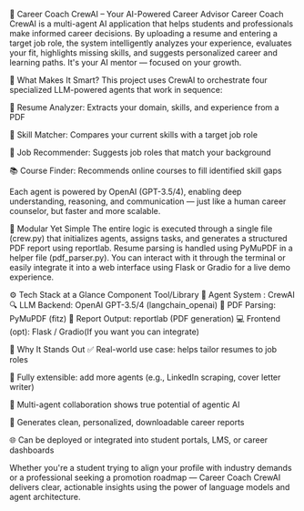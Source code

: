 💼 Career Coach CrewAI – Your AI-Powered Career Advisor
Career Coach CrewAI is a multi-agent AI application that helps students and professionals make informed career decisions. By uploading a resume and entering a target job role, the system intelligently analyzes your experience, evaluates your fit, highlights missing skills, and suggests personalized career and learning paths. It's your AI mentor — focused on your growth.

🤖 What Makes It Smart?
This project uses CrewAI to orchestrate four specialized LLM-powered agents that work in sequence:

📄 Resume Analyzer: Extracts your domain, skills, and experience from a PDF

🎯 Skill Matcher: Compares your current skills with a target job role

🧠 Job Recommender: Suggests job roles that match your background

📚 Course Finder: Recommends online courses to fill identified skill gaps

Each agent is powered by OpenAI (GPT-3.5/4), enabling deep understanding, reasoning, and communication — just like a human career counselor, but faster and more scalable.

🧩 Modular Yet Simple
The entire logic is executed through a single file (crew.py) that initializes agents, assigns tasks, and generates a structured PDF report using reportlab. Resume parsing is handled using PyMuPDF in a helper file (pdf_parser.py). You can interact with it through the terminal or easily integrate it into a web interface using Flask or Gradio for a live demo experience.

⚙️ Tech Stack at a Glance
Component	Tool/Library
🤖 Agent System :	CrewAI
🔍 LLM Backend:	OpenAI GPT-3.5/4 (langchain_openai)
📄 PDF Parsing:	PyMuPDF (fitz)
📝 Report Output:	reportlab (PDF generation)
💻 Frontend (opt):	Flask / Gradio(If you want you can integrate)


🚀 Why It Stands Out
✅ Real-world use case: helps tailor resumes to job roles

🔁 Fully extensible: add more agents (e.g., LinkedIn scraping, cover letter writer)

🧠 Multi-agent collaboration shows true potential of agentic AI

📝 Generates clean, personalized, downloadable career reports

🌐 Can be deployed or integrated into student portals, LMS, or career dashboards

Whether you're a student trying to align your profile with industry demands or a professional seeking a promotion roadmap — Career Coach CrewAI delivers clear, actionable insights using the power of language models and agent architecture.

